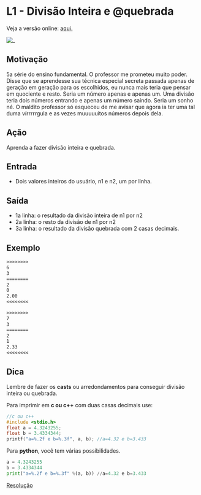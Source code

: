 # L1 - Divisão Inteira e @quebrada

Veja a versão online: [aqui.](https://github.com/qxcodefup/arcade/blob/master/base/quebrada/Readme.md)

![_](https://raw.githubusercontent.com/qxcodefup/arcade/master/base/quebrada/cover.jpg)

## Motivação

5a série do ensino fundamental. O professor me prometeu muito poder. Disse que se aprendesse sua técnica especial secreta passada apenas de geração em geração para os escolhidos, eu nunca mais teria que pensar em quociente e resto. Seria um número apenas e apenas um. Uma divisão teria dois números entrando e apenas um número saindo. Seria um sonho né. O maldito professor só esqueceu de me avisar que agora ia ter uma tal duma vírrrrrgula e as vezes muuuuuitos números depois dela.

## Ação

Aprenda a fazer divisão inteira e quebrada.

## Entrada

- Dois valores inteiros do usuário, n1 e n2, um por linha.

## Saída

- 1a linha: o resultado da divisão inteira de n1 por n2
- 2a linha: o resto da divisão de n1 por n2
- 3a linha: o resultado da divisão quebrada com 2 casas decimais.

## Exemplo

``` txt
>>>>>>>>
6
3
========
2
0
2.00
<<<<<<<<

>>>>>>>>
7
3
========
2
1
2.33
<<<<<<<<

```

## Dica

Lembre de fazer os **casts** ou arredondamentos para conseguir divisão inteira ou quebrada.

Para imprimir em **c ou c++** com duas casas decimais use:

```C
//c ou c++
#include <stdio.h>
float a = 4.3243255;
float b = 3.4334344;
printf("a=%.2f e b=%.3f", a, b); //a=4.32 e b=3.433
```

Para **python**, você tem várias possibilidades.

```python
a = 4.3243255
b = 3.4334344
print("a=%.2f e b=%.3f" %(a, b)) //a=4.32 e b=3.433
```

[Resolução](https://www.youtube.com/watch?v=budW2bakIjg)
